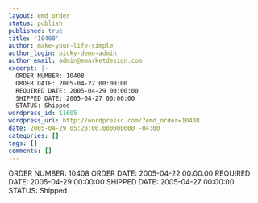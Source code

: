 ```yaml
---
layout: emd_order
status: publish
published: true
title: '10408'
author: make-your-life-simple
author_login: picky-demo-admin
author_email: admin@emarketdesign.com
excerpt: |-
  ORDER NUMBER: 10408
  ORDER DATE: 2005-04-22 00:00:00
  REQUIRED DATE: 2005-04-29 00:00:00
  SHIPPED DATE: 2005-04-27 00:00:00
  STATUS: Shipped
wordpress_id: 11605
wordpress_url: http://wordpressc.com/?emd_order=10408
date: 2005-04-29 05:28:00.000000000 -04:00
categories: []
tags: []
comments: []
---
```

ORDER NUMBER: 10408
ORDER DATE: 2005-04-22 00:00:00
REQUIRED DATE: 2005-04-29 00:00:00
SHIPPED DATE: 2005-04-27 00:00:00
STATUS: Shipped
